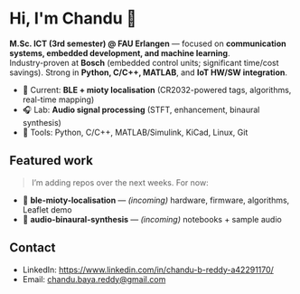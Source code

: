 # Hi, I'm Chandu 👋

**M.Sc. ICT (3rd semester) @ FAU Erlangen** — focused on **communication systems, embedded development, and machine learning**.  
Industry-proven at **Bosch** (embedded control units; significant time/cost savings). Strong in **Python, C/C++, MATLAB**, and **IoT HW/SW integration**.

- 🔬 Current: **BLE + mioty localisation** (CR2032-powered tags, algorithms, real-time mapping)
- 🎧 Lab: **Audio signal processing** (STFT, enhancement, binaural synthesis)
- 🧰 Tools: Python, C/C++, MATLAB/Simulink, KiCad, Linux, Git

## Featured work
> I’m adding repos over the next weeks. For now:
- 📡 **ble-mioty-localisation** — *(incoming)* hardware, firmware, algorithms, Leaflet demo
- 🎵 **audio-binaural-synthesis** — *(incoming)* notebooks + sample audio

## Contact
- LinkedIn: https://www.linkedin.com/in/chandu-b-reddy-a42291170/
- Email: chandu.baya.reddy@gmail.com
